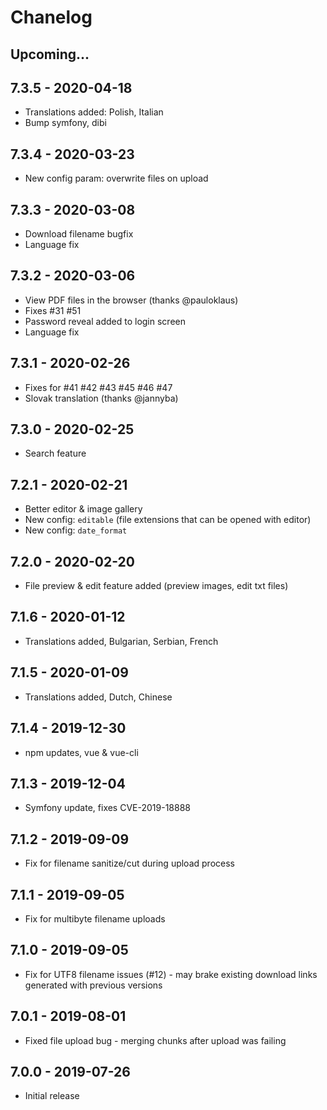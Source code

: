 # Chanelog

## Upcoming...

## 7.3.5 - 2020-04-18

* Translations added: Polish, Italian
* Bump symfony, dibi

## 7.3.4 - 2020-03-23

* New config param: overwrite files on upload

## 7.3.3 - 2020-03-08

* Download filename bugfix
* Language fix

## 7.3.2 - 2020-03-06

* View PDF files in the browser (thanks @pauloklaus)
* Fixes #31 #51
* Password reveal added to login screen
* Language fix

## 7.3.1 - 2020-02-26

* Fixes for #41 #42 #43 #45 #46 #47
* Slovak translation (thanks @jannyba)

## 7.3.0 - 2020-02-25

* Search feature

## 7.2.1 - 2020-02-21

* Better editor & image gallery
* New config: `editable` (file extensions that can be opened with editor)
* New config: `date_format`

## 7.2.0 - 2020-02-20

* File preview & edit feature added (preview images, edit txt files)

## 7.1.6 - 2020-01-12

* Translations added, Bulgarian, Serbian, French

## 7.1.5 - 2020-01-09

* Translations added, Dutch, Chinese

## 7.1.4 - 2019-12-30

* npm updates, vue & vue-cli

## 7.1.3 - 2019-12-04

* Symfony update, fixes CVE-2019-18888

## 7.1.2 - 2019-09-09

* Fix for filename sanitize/cut during upload process

## 7.1.1 - 2019-09-05

* Fix for multibyte filename uploads

## 7.1.0 - 2019-09-05

* Fix for UTF8 filename issues (#12) - may brake existing download links generated with previous versions

## 7.0.1 - 2019-08-01

* Fixed file upload bug - merging chunks after upload was failing

## 7.0.0 - 2019-07-26

* Initial release
